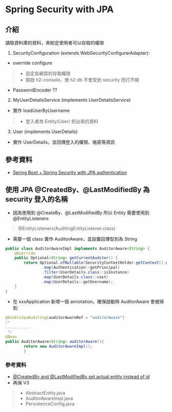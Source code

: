 # Spring Security with JPA

## 介紹
讀取資料庫的資料，來盼定使用者可以存取的權限
1. SecurityConfiguration (extends WebSecurityConfigurerAdapter):
- override configure
> - 設定各網頁的存取權限
> - 開啟 h2-console，使 h2 db 不會受到 security 而打不開
- PasswordEncoder ??

2. MyUserDetailsService (implements UserDetailsService)
- 實作 loadUserByUsername
> - 登入者為 Entity(User) 抓出來的資料

3. User (implements UserDetails)
- 實作 UserDetails，並回傳登入的權限、帳密等資訊

## 參考資料
- [Spring Boot + Spring Security with JPA authentication](https://www.youtube.com/watch?v=TNt3GHuayXs&t=1784s)


## 使用 JPA @CreatedBy、@LastModifiedBy 為 security 登入的名稱
- 因為使用到 @CreateBy、@LastModifiedBy 所以 Entity 需要使用到 @EntityListeners
> @EntityListeners(AuditingEntityListener.class)

- 需要一個 class 實作 AuditorAware，並設置回傳型別為 String
```java
public class AuditorAwareImpl implements AuditorAware<String> {
    @Override
    public Optional<String> getCurrentAuditor() {
        return Optional.ofNullable(SecurityContextHolder.getContext().getAuthentication())
                .map(Authentication::getPrincipal)
                .filter(UserDetails.class::isInstance)
                .map(UserDetails.class::cast)
                .map(UserDetails::getUsername);
    }
}
```
- 在 xxxApplication 新增一個 annotation，確保啟動時 AuditorAware 會被掃到
```java
@EnableJpaAuditing(auditorAwareRef = "auditorAware")
/*
...........        
 */
@Bean
public AuditorAware<String> auditorAware(){
        return new AuditorAwareImpl();
        }
```
### 參考資料
- [@CreatedBy and @LastModifiedBy set actual entity instead of id](https://stackoverflow.com/questions/53658463/createdby-and-lastmodifiedby-set-actual-entity-instead-of-id)
- 再保 V3
> - AbstractEntity.java
> - AuditorAwareImpl.java
> - PersistenceConfig.java